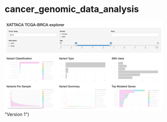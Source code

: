 # cancer_genomic_data_analysis

![Version 1 of Shiny dashboard analyzing cancer genomic data](https://github.com/amina-safdar/cancer_genomic_data_analysis/blob/d86302335e046a9aaa769c409287a3c2f063d049/img/screencapture-127-0-0-1-3360-2023-06-19-08_10_49.png) "Version 1")
 
  
